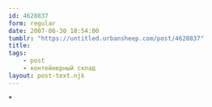 ```yaml
---
id: 4628837
form: regular
date: 2007-06-30 18:54:00
tumblr: "https://untitled.urbansheep.com/post/4628837"
title:
tags:
    - post
    - контейнерный склад
layout: post-text.njk
---
```


<p>*</p>

